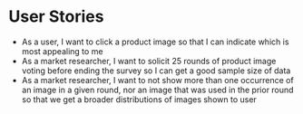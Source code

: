 User Stories
===

* As a user, I want to click a product image so that I can indicate which is most appealing to me
* As a market researcher, I want to solicit 25 rounds of product image voting before ending the survey so I can get a good sample size of data
* As a market researcher, I want to not show more than one occurrence of an image in a given round, nor an image that was used in the prior round so that we get a broader distributions of images shown to user

